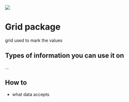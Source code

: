 <img src="chart-screen" />

# Grid package

grid used to mark the values

## Types of information you can use it on

...
## How to

* what data accepts